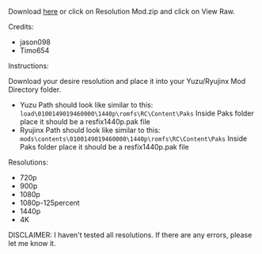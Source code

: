Download [here](https://github.com/StevensND/switch-port-mods/raw/main/Master%20Detective%20Archives%3A%20RAIN%20CODE/US%20%5B0100149019460000%5D/1.3.1/Resolution/Resolution%20Mod.zip) or click on Resolution Mod.zip and click on View Raw.

Credits:
- jason098
- Timo654

Instructions:

Download your desire resolution and place it into your Yuzu/Ryujinx Mod Directory folder.

- Yuzu Path should look like similar to this: `load\0100149019460000\1440p\romfs\RC\Content\Paks` Inside Paks folder place it should be a resfix1440p.pak file
- Ryujinx Path should look like similar to this: `mods\contents\0100149019460000\1440p\romfs\RC\Content\Paks` Inside Paks folder place it should be a resfix1440p.pak file

Resolutions:

- 720p
- 900p
- 1080p
- 1080p-125percent
- 1440p
- 4K

DISCLAIMER: I haven't tested all resolutions. If there are any errors, please let me know it.
